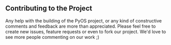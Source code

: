 ## Contributing to the Project
Any help with the building of the PyOS project, or any kind of constructive comments and feedback are more than appreciated. 
Please feel free to create new issues, feature requests or even to fork our project. We'd love to see more people commenting on our
work ;)
